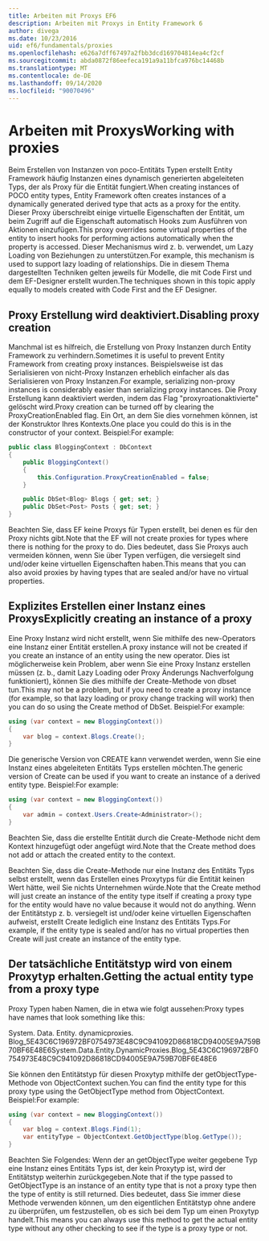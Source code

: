 ```yaml
---
title: Arbeiten mit Proxys EF6
description: Arbeiten mit Proxys in Entity Framework 6
author: divega
ms.date: 10/23/2016
uid: ef6/fundamentals/proxies
ms.openlocfilehash: e626a7dff67497a2fbb3dcd169704814ea4cf2cf
ms.sourcegitcommit: abda0872f86eefeca191a9a11bfca976bc14468b
ms.translationtype: MT
ms.contentlocale: de-DE
ms.lasthandoff: 09/14/2020
ms.locfileid: "90070496"
---
```

# <a name="working-with-proxies"></a><span data-ttu-id="04d81-103">Arbeiten mit Proxys</span><span class="sxs-lookup"><span data-stu-id="04d81-103">Working with proxies</span></span>
<span data-ttu-id="04d81-104">Beim Erstellen von Instanzen von poco-Entitäts Typen erstellt Entity Framework häufig Instanzen eines dynamisch generierten abgeleiteten Typs, der als Proxy für die Entität fungiert.</span><span class="sxs-lookup"><span data-stu-id="04d81-104">When creating instances of POCO entity types, Entity Framework often creates instances of a dynamically generated derived type that acts as a proxy for the entity.</span></span> <span data-ttu-id="04d81-105">Dieser Proxy überschreibt einige virtuelle Eigenschaften der Entität, um beim Zugriff auf die Eigenschaft automatisch Hooks zum Ausführen von Aktionen einzufügen.</span><span class="sxs-lookup"><span data-stu-id="04d81-105">This proxy overrides some virtual properties of the entity to insert hooks for performing actions automatically when the property is accessed.</span></span> <span data-ttu-id="04d81-106">Dieser Mechanismus wird z. b. verwendet, um Lazy Loading von Beziehungen zu unterstützen.</span><span class="sxs-lookup"><span data-stu-id="04d81-106">For example, this mechanism is used to support lazy loading of relationships.</span></span> <span data-ttu-id="04d81-107">Die in diesem Thema dargestellten Techniken gelten jeweils für Modelle, die mit Code First und dem EF-Designer erstellt wurden.</span><span class="sxs-lookup"><span data-stu-id="04d81-107">The techniques shown in this topic apply equally to models created with Code First and the EF Designer.</span></span>  

## <a name="disabling-proxy-creation"></a><span data-ttu-id="04d81-108">Proxy Erstellung wird deaktiviert.</span><span class="sxs-lookup"><span data-stu-id="04d81-108">Disabling proxy creation</span></span>  

<span data-ttu-id="04d81-109">Manchmal ist es hilfreich, die Erstellung von Proxy Instanzen durch Entity Framework zu verhindern.</span><span class="sxs-lookup"><span data-stu-id="04d81-109">Sometimes it is useful to prevent Entity Framework from creating proxy instances.</span></span> <span data-ttu-id="04d81-110">Beispielsweise ist das Serialisieren von nicht-Proxy Instanzen erheblich einfacher als das Serialisieren von Proxy Instanzen.</span><span class="sxs-lookup"><span data-stu-id="04d81-110">For example, serializing non-proxy instances is considerably easier than serializing proxy instances.</span></span> <span data-ttu-id="04d81-111">Die Proxy Erstellung kann deaktiviert werden, indem das Flag "proxyroationaktivierte" gelöscht wird.</span><span class="sxs-lookup"><span data-stu-id="04d81-111">Proxy creation can be turned off by clearing the ProxyCreationEnabled flag.</span></span> <span data-ttu-id="04d81-112">Ein Ort, an dem Sie dies vornehmen können, ist der Konstruktor Ihres Kontexts.</span><span class="sxs-lookup"><span data-stu-id="04d81-112">One place you could do this is in the constructor of your context.</span></span> <span data-ttu-id="04d81-113">Beispiel:</span><span class="sxs-lookup"><span data-stu-id="04d81-113">For example:</span></span>  

``` csharp
public class BloggingContext : DbContext
{
    public BloggingContext()
    {
        this.Configuration.ProxyCreationEnabled = false;
    }  

    public DbSet<Blog> Blogs { get; set; }
    public DbSet<Post> Posts { get; set; }
}
```  

<span data-ttu-id="04d81-114">Beachten Sie, dass EF keine Proxys für Typen erstellt, bei denen es für den Proxy nichts gibt.</span><span class="sxs-lookup"><span data-stu-id="04d81-114">Note that the EF will not create proxies for types where there is nothing for the proxy to do.</span></span> <span data-ttu-id="04d81-115">Dies bedeutet, dass Sie Proxys auch vermeiden können, wenn Sie über Typen verfügen, die versiegelt sind und/oder keine virtuellen Eigenschaften haben.</span><span class="sxs-lookup"><span data-stu-id="04d81-115">This means that you can also avoid proxies by having types that are sealed and/or have no virtual properties.</span></span>  

## <a name="explicitly-creating-an-instance-of-a-proxy"></a><span data-ttu-id="04d81-116">Explizites Erstellen einer Instanz eines Proxys</span><span class="sxs-lookup"><span data-stu-id="04d81-116">Explicitly creating an instance of a proxy</span></span>  

<span data-ttu-id="04d81-117">Eine Proxy Instanz wird nicht erstellt, wenn Sie mithilfe des new-Operators eine Instanz einer Entität erstellen.</span><span class="sxs-lookup"><span data-stu-id="04d81-117">A proxy instance will not be created if you create an instance of an entity using the new operator.</span></span> <span data-ttu-id="04d81-118">Dies ist möglicherweise kein Problem, aber wenn Sie eine Proxy Instanz erstellen müssen (z. b., damit Lazy Loading oder Proxy Änderungs Nachverfolgung funktioniert), können Sie dies mithilfe der Create-Methode von dbset tun.</span><span class="sxs-lookup"><span data-stu-id="04d81-118">This may not be a problem, but if you need to create a proxy instance (for example, so that lazy loading or proxy change tracking will work) then you can do so using the Create method of DbSet.</span></span> <span data-ttu-id="04d81-119">Beispiel:</span><span class="sxs-lookup"><span data-stu-id="04d81-119">For example:</span></span>  

``` csharp
using (var context = new BloggingContext())
{
    var blog = context.Blogs.Create();
}
```  

<span data-ttu-id="04d81-120">Die generische Version von CREATE kann verwendet werden, wenn Sie eine Instanz eines abgeleiteten Entitäts Typs erstellen möchten.</span><span class="sxs-lookup"><span data-stu-id="04d81-120">The generic version of Create can be used if you want to create an instance of a derived entity type.</span></span> <span data-ttu-id="04d81-121">Beispiel:</span><span class="sxs-lookup"><span data-stu-id="04d81-121">For example:</span></span>  

``` csharp
using (var context = new BloggingContext())
{
    var admin = context.Users.Create<Administrator>();
}
```  

<span data-ttu-id="04d81-122">Beachten Sie, dass die erstellte Entität durch die Create-Methode nicht dem Kontext hinzugefügt oder angefügt wird.</span><span class="sxs-lookup"><span data-stu-id="04d81-122">Note that the Create method does not add or attach the created entity to the context.</span></span>  

<span data-ttu-id="04d81-123">Beachten Sie, dass die Create-Methode nur eine Instanz des Entitäts Typs selbst erstellt, wenn das Erstellen eines Proxytyps für die Entität keinen Wert hätte, weil Sie nichts Unternehmen würde.</span><span class="sxs-lookup"><span data-stu-id="04d81-123">Note that the Create method will just create an instance of the entity type itself if creating a proxy type for the entity would have no value because it would not do anything.</span></span> <span data-ttu-id="04d81-124">Wenn der Entitätstyp z. b. versiegelt ist und/oder keine virtuellen Eigenschaften aufweist, erstellt Create lediglich eine Instanz des Entitäts Typs.</span><span class="sxs-lookup"><span data-stu-id="04d81-124">For example, if the entity type is sealed and/or has no virtual properties then Create will just create an instance of the entity type.</span></span>  

## <a name="getting-the-actual-entity-type-from-a-proxy-type"></a><span data-ttu-id="04d81-125">Der tatsächliche Entitätstyp wird von einem Proxytyp erhalten.</span><span class="sxs-lookup"><span data-stu-id="04d81-125">Getting the actual entity type from a proxy type</span></span>  

<span data-ttu-id="04d81-126">Proxy Typen haben Namen, die in etwa wie folgt aussehen:</span><span class="sxs-lookup"><span data-stu-id="04d81-126">Proxy types have names that look something like this:</span></span>  

<span data-ttu-id="04d81-127">System. Data. Entity. dynamicproxies. Blog_5E43C6C196972BF0754973E48C9C941092D86818CD94005E9A759B70BF6E48E6</span><span class="sxs-lookup"><span data-stu-id="04d81-127">System.Data.Entity.DynamicProxies.Blog_5E43C6C196972BF0754973E48C9C941092D86818CD94005E9A759B70BF6E48E6</span></span>  

<span data-ttu-id="04d81-128">Sie können den Entitätstyp für diesen Proxytyp mithilfe der getObjectType-Methode von ObjectContext suchen.</span><span class="sxs-lookup"><span data-stu-id="04d81-128">You can find the entity type for this proxy type using the GetObjectType method from ObjectContext.</span></span> <span data-ttu-id="04d81-129">Beispiel:</span><span class="sxs-lookup"><span data-stu-id="04d81-129">For example:</span></span>  

``` csharp
using (var context = new BloggingContext())
{
    var blog = context.Blogs.Find(1);
    var entityType = ObjectContext.GetObjectType(blog.GetType());
}
```  

<span data-ttu-id="04d81-130">Beachten Sie Folgendes: Wenn der an getObjectType weiter gegebene Typ eine Instanz eines Entitäts Typs ist, der kein Proxytyp ist, wird der Entitätstyp weiterhin zurückgegeben.</span><span class="sxs-lookup"><span data-stu-id="04d81-130">Note that if the type passed to GetObjectType is an instance of an entity type that is not a proxy type then the type of entity is still returned.</span></span> <span data-ttu-id="04d81-131">Dies bedeutet, dass Sie immer diese Methode verwenden können, um den eigentlichen Entitätstyp ohne andere zu überprüfen, um festzustellen, ob es sich bei dem Typ um einen Proxytyp handelt.</span><span class="sxs-lookup"><span data-stu-id="04d81-131">This means you can always use this method to get the actual entity type without any other checking to see if the type is a proxy type or not.</span></span>  
